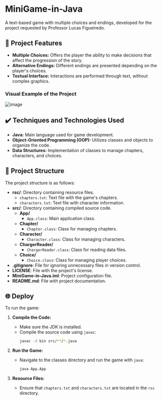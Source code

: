 # MiniGame-in-Java

A text-based game with multiple choices and endings, developed for the project requested by Professor Lucas Figueiredo.

## 🔨 Project Features

- **Multiple Choices:** Offers the player the ability to make decisions that affect the progression of the story.
- **Alternative Endings:** Different endings are presented depending on the player's choices.
- **Textual Interface:** Interactions are performed through text, without complex graphics.

### Visual Example of the Project

![image](https://github.com/user-attachments/assets/41cdbb62-55f6-42e9-90af-6f5aa11106c8)

## ✔️ Techniques and Technologies Used

- **Java:** Main language used for game development.
- **Object-Oriented Programming (OOP):** Utilizes classes and objects to organize the code.
- **Data Structures:** Implementation of classes to manage chapters, characters, and choices.

## 📁 Project Structure

The project structure is as follows:

- **rsc/**: Directory containing resource files.
  - `chapters.txt`: Text file with the game's chapters.
  - `characters.txt`: Text file with character information.
- **src/**: Directory containing compiled source code.
  - **App/**
    - `App.class`: Main application class.
  - **Chapter/**
    - `Chapter.class`: Class for managing chapters.
  - **Character/**
    - `Character.class`: Class for managing characters.
  - **ChargerReader/**
    - `ChargerReader.class`: Class for reading data files.
  - **Choice/**
    - `Choice.class`: Class for managing player choices.
- **.gitignore**: File for ignoring unnecessary files in version control.
- **LICENSE**: File with the project's license.
- **MiniGame-in-Java.iml**: Project configuration file.
- **README.md**: File with project documentation.

## 🌐 Deploy

To run the game:

1. **Compile the Code:**
   - Make sure the JDK is installed.
   - Compile the source code using `javac`:
     ```bash
     javac -d bin src/**/*.java
     ```

2. **Run the Game:**
   - Navigate to the classes directory and run the game with `java`:
     ```bash
     java App.App
     ```

3. **Resource Files:**
   - Ensure that `chapters.txt` and `characters.txt` are located in the `rsc` directory.
